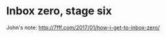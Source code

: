Inbox zero, stage six
=====================

John's note: <http://7fff.com/2017/01/how-i-get-to-inbox-zero/>
